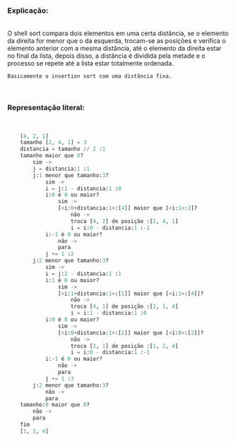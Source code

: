 ### **Explicação**:

<br>
O shell sort compara dois elementos em uma certa distância, se o elemento da direita for menor que o da esquerda, trocam-se as posições e verifica o elemento anterior com a mesma distância, até o elemento da direita estar no final da lista, depois disso, a distância é dividida pela metade e o processo se repete até a lista estar totalmente ordenada.

<br>

` Basicamente o insertion sort com uma distância fixa. `

<br>

### **Representação literal**:
<br>

```Python
    [4, 2, 1]
    tamanho [2, 4, 1] = 3
    distancia = tamanho // 2 :1
    tamanho maior que 0?
        sim -> 
        j = distancia:1 :1
        j:1 menor que tamanho:3?
            sim -> 
            i = j:1 - distancia:1 :0
            i:0 é 0 ou maior? 
                sim -> 
                [<i:0+distancia:1>:[4]] maior que [<i:1>:2]?
                    não -> 
                    troca [4, 2] de posição :[2, 4, 1]
                    i = i:0 - distancia:1 :-1
            i:-1 é 0 ou maior?
                não -> 
                para
            j += 1 :2
        j:2 menor que tamanho:3?
            sim -> 
            i = j:2 - distancia:1 :1
            i:1 é 0 ou maior? 
                sim -> 
                [<i:1+distancia:1>:[1]] maior que [<i:1>:[4]]?
                    não -> 
                    troca [4, 1] de posição :[2, 1, 4]
                    i = i:1 - distancia:1 :0
            i:0 é 0 ou maior?
                sim -> 
                [<i:0+distancia:1>:[1]] maior que [<i:0>:[2]]?
                    não -> 
                    troca [2, 1] de posição :[1, 2, 4]
                    i = i:0 - distancia:1 :-1
            i:-1 é 0 ou maior?
                não -> 
                para
            j += 1 :3
        j:2 menor que tamanho:3?
            não ->
            para
    tamanho:0 maior que 0?
        não -> 
        para
    fim
    [1, 2, 4]
```